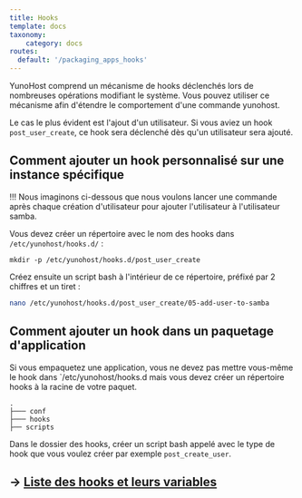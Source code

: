 ```yaml
---
title: Hooks
template: docs
taxonomy:
    category: docs
routes:
  default: '/packaging_apps_hooks'
---
```

YunoHost comprend un mécanisme de hooks déclenchés lors de nombreuses opérations modifiant le système. Vous pouvez utiliser ce mécanisme afin d'étendre le comportement d'une commande yunohost.

Le cas le plus évident est l'ajout d'un utilisateur. Si vous aviez un hook `post_user_create`, ce hook sera déclenché dès qu'un utilisateur sera ajouté.

## Comment ajouter un hook personnalisé sur une instance spécifique
!!! Nous imaginons ci-dessous que nous voulons lancer une commande après chaque création d'utilisateur pour ajouter l'utilisateur à l'utilisateur samba.

Vous devez créer un répertoire avec le nom des hooks dans `/etc/yunohost/hooks.d/` :
```
mkdir -p /etc/yunohost/hooks.d/post_user_create
```

Créez ensuite un script bash à l'intérieur de ce répertoire, préfixé par 2 chiffres et un tiret :
```bash
nano /etc/yunohost/hooks.d/post_user_create/05-add-user-to-samba
```

## Comment ajouter un hook dans un paquetage d'application
Si vous empaquetez une application, vous ne devez pas mettre vous-même le hook dans `/etc/yunohost/hooks.d mais vous devez créer un répertoire hooks à la racine de votre paquet.
```
.
├─── conf
├─── hooks
├── scripts
```
Dans le dossier des hooks, créer un script bash appelé avec le type de hook que vous voulez créer par exemple `post_create_user`.

## -> [Liste des hooks et leurs variables](https://yunohost.org/en/packaging_apps_hooks)
